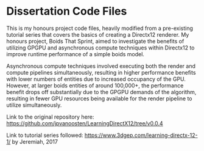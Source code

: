 # Dissertation Code Files
 
This is my honours project code files, heavily modified from a pre-existing tutorial series that covers the basics of creating a Directx12 renderer. My honours project, Boids That Sprint, aimed to investigate the benefits of utilizing GPGPU and asynchronous compute techniques within Directx12 to improve runtime performance of a simple boids model. 

Asynchronous compute techniques involved executing both the render and compute pipelines simultaneously, resulting in higher performance benefits with lower numbers of entities due to increased occupancy of the GPU. However, at larger boids entities of around 100,000+, the performance benefit drops off substantially due to the GPGPU demands of the algorithm, resulting in fewer GPU resources being available for the render pipeline to utilize simultaneously.

Link to the original repository here: https://github.com/jpvanoosten/LearningDirectX12/tree/v0.0.4 

Link to tutorial series followed: https://www.3dgep.com/learning-directx-12-1/ by Jeremiah, 2017 
